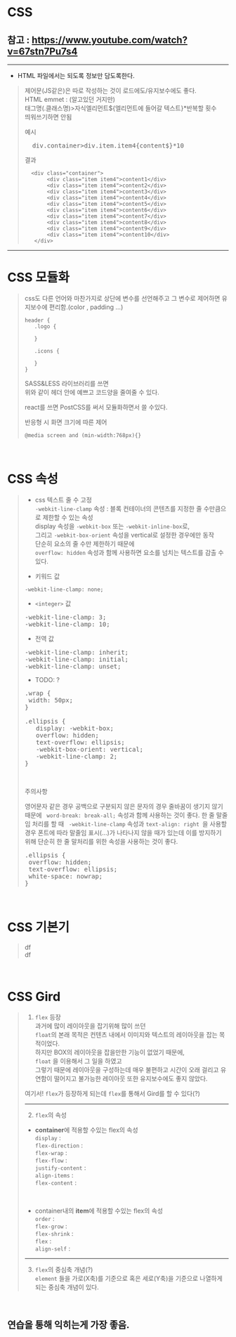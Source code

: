 CSS
===
참고 : https://www.youtube.com/watch?v=67stn7Pu7s4
---

<hr>

-   HTML 파일에서는 되도록 정보만 담도록한다.
> 제어문(JS같은)은 따로 작성하는 것이 로드에도/유지보수에도 좋다.  
> HTML emmet : (알고있던 거지만)  
> 태그명(.클래스명)>자식엘리먼트${엘리먼트에 들어갈 텍스트}*반복할 횟수  
> 띄워쓰기하면 안됨
> 
> 예시
> <pre>
>   div.container>div.item.item4{content$}*10  
> </pre>
> 결과   
> ```
>   <div class="container">
>        <div class="item item4">content1</div>
>        <div class="item item4">content2</div>
>        <div class="item item4">content3</div>
>        <div class="item item4">content4</div>
>        <div class="item item4">content5</div>
>        <div class="item item4">content6</div>
>        <div class="item item4">content7</div>
>        <div class="item item4">content8</div>
>        <div class="item item4">content9</div>
>        <div class="item item4">content10</div>
>    </div>
>```
> 
<hr>

#   CSS 모듈화
>css도 다른 언어와 마찬가지로 상단에 변수를 선언해주고 그 변수로 제어하면 유지보수에 편리함.(color , padding ...)
> ```
> header {
>    .logo {
>        
>    }
>    
>    .icons {
>
>    }
> }
> ```
>
> SASS&LESS 라이브러리를 쓰면  
> 위와 같이  헤더 안에
> 예쁘고 코드양을 줄여줄 수 있다.
>
> react를 쓰면 
> PostCSS를 써서 모듈화하면서 쓸 수있다.
>
> 반응형 시 화면 크기에 따른 제어
> <pre><code>@media screen and (min-width:768px){}</code></pre>
>

<br>

# CSS 속성
> - css 텍스트 줄 수 고정  
> <code>-webkit-line-clamp</code> 속성 : 
>블록 컨테이너의 콘텐츠를 지정한 줄 수만큼으로 제한할 수 있는 속성  
>display 속성을 <code>-webkit-box</code> 또는 <code>-webkit-inline-box</code>로,  
>그리고 <code>-webkit-box-orient</code> 속성을 vertical로 설정한 경우에만 동작  
>단순히 요소의 줄 수만 제한하기 때문에  
><code>overflow: hidden</code> 속성과 함께 사용하면 요소를 넘치는 텍스트를 감출 수 있다.
>
>- 키워드 값   
> <pre><code>-webkit-line-clamp: none;</code></pre>
>
>
>- `<integer>` 값  
> <pre>-webkit-line-clamp: 3;
> -webkit-line-clamp: 10;</pre>
>
>- 전역 값 
> <pre>-webkit-line-clamp: inherit;
> -webkit-line-clamp: initial;
>-webkit-line-clamp: unset;</-webkit-line-clamp:></pre>
>
>
> - TODO: ?
> <pre>
>.wrap {
>  width: 50px;
>}
>
>.ellipsis {
>    display: -webkit-box;
>    overflow: hidden;
>    text-overflow: ellipsis;
>    -webkit-box-orient: vertical;
>    -webkit-line-clamp: 2;
>}
></pre>
>
> <br>
> 
>주의사항    
>
>영어문자 같은 경우 공백으로 구분되지 않은 문자의 경우 줄바꿈이 생기지 않기 때문에 
> <code> word-break: break-all;</code>
> 속성과 함께 사용하는 것이 좋다.
>한 줄 말줄임 처리를 할 때 <code> -webkit-line-clamp</code> 속성과
><code>text-align: right </code>을 사용할 경우 폰트에 따라 말줄임 표시(...)가 나타나지 않을 때가 있는데 이를 방지하기 위해 단순히 한 줄 말처리를 위한 속성을 사용하는 것이 좋다.
> <pre>
>.ellipsis {
>  overflow: hidden;
>  text-overflow: ellipsis;
>  white-space: nowrap;
>}
> </pre>

<br>


# CSS 기본기
> df   
> df

<br>


# CSS Gird
>  
> 1. <code>flex</code> 등장  
> 과거에 많이 레이아웃을 잡기위해 많이 쓰던   
> <code>float</code>의 본래 목적은 컨텐츠 내에서 이미지와 텍스트의 레이아웃을 잡는 목적이었다.  
> 하지만 BOX의 레이아웃을 잡을만한 기능이 없었기 때문에,  
> <code>float</code> 을 이용해서 그 일을 하였고   
> 그렇기 때문에 레이아웃을 구성하는데 매우 불편하고 시간이 오래 걸리고 유연함이 떨어지고 불가능한 레이아웃 또한 유지보수에도 좋지 않았다.
> 
> 여기서! <code>flex</code>가 등장하게 되는데
> <code>flex</code>를 통해서 Gird를 할 수 있다(?)   
> 
> ---
> 2. <code>flex</code>의 속성   
> - **container**에 적용할 수있는 flex의 속성  
> <code>display</code> :  
> <code>flex-direction</code> :  
> <code>flex-wrap</code> :   
> <code>flex-flow</code> :    
> <code>justify-content</code> :  
> <code>align-items</code> :  
> <code>flex-content</code> :  
>
> <br>
>
> - container내의 **item**에 적용할 수있는 flex의 속성  
> <code>order</code> :  
> <code>flex-grow</code> :  
> <code>flex-shrink</code> :  
> <code>flex</code> :    
> <code>align-self</code> : 
>
>
>  ---
> 3. <code>flex</code>의 중심축 개념(?)  
>  <code>element</code> 들을 가로(X축)를 기준으로 혹은 세로(Y축)을 기준으로 나열하게 되는 중심축 개념이 있다.   
> 



<br>

연습을 통해 익히는게 가장 좋음.
---